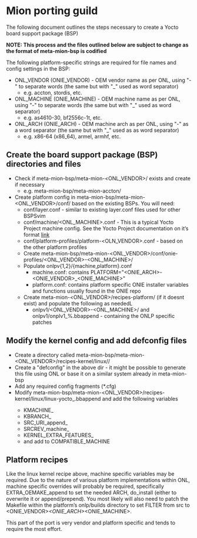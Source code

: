 

# Mion porting guild 
The following document outlines the steps necessary to create a Yocto board support package (BSP)

**NOTE: This process and the files outlined below are subject to change as the format of meta-mion-bsp is codified**

The following platform-specific strings are required for file names and config settings in the BSP:
- ONL_VENDOR (ONIE_VENDOR) - OEM vendor name as per ONL, using "-" to separate words (the same but with "\_" used as word separator)
  - e.g. accton, stordis, etc. 
- ONL_MACHINE (ONIE_MACHINE) - OEM machine name as per ONL, using "-" to separate words (the same but with "\_" used as word separator)
  - e.g. as4610-30, bf2556c-1t, etc.
- ONL_ARCH (ONIE_ARCH) - OEM machine arch as per ONL, using "-" as a word separator  (the same but with "\_" used as as word separator)
  - e.g. x86-64 (x86_64), armel, armhf, etc.

## Create the board support package (BSP) directories and files
- Check if meta-mion-bsp/meta-mion-<ONL_VENDOR>/ exists and create if necessary 
  - e.g. meta-mion-bsp/meta-mion-accton/
- Create platform config in meta-mion-bsp/meta-mion-<ONL_VENDOR>/conf/ based on the existing BSPs. You will need:
  - conf/layer.conf - similar to existing layer.conf files used for other BSPSvim 
  - conf/machine/<ONL_MACHINE>.conf - This is a typical Yocto Project machine config. See the Yocto Project documentation on it’s format [link](https://www.yoctoproject.org/docs/current/bsp-guide/bsp-guide.html)
  - conf/platform-profiles/platform-<OLN_VENDOR>.conf - based on the other platform profiles
  - Create meta-mion-bsp/meta-mion-<ONL_VENDOR>/conf/onie-profiles/<ONL_VENDOR>-<ONL_MACHINE>/
  - Populate onlpv{1,2}/{machine,platform}.conf
    - machine.conf: contains PLATFORM="<ONIE_ARCH>-<ONIE_VENDOR>_<ONIE_MACHINE>"
    - platform.conf: contains platform specific ONIE installer variables and functions usually found in the ONIE repo
  - Create meta-mion-<ONL_VENDOR>/recipes-platform/ (if it doesnt exist) and populate the following as neededL
    - onlpv1/<ONL_VENDOR>-<ONL_MACHINE>/ and onlpv1/onplv1_%.bbappend - containing the ONLP specific patches

## Modify the kernel config and add defconfig files
- Create a directory called meta-mion-bsp/meta-mion-<ONL_VENDOR>/recipes-kernel/linux/<MACHINE>/
- Create a "defconfig" in the above dir - it might be possible to generate this file using ONL or base it on a similar system already in meta-mion-bsp
- Add any required config fragments (*.cfg)
- Modify meta-mion-bsp/meta-mion-<ONL_VENDOR>/recipes-kernel/linux/linux-yocto_<VER>.bbappend and add the following variables
  - KMACHINE_<MACHINE>
  - KBRANCH_<MACHINE>
  - SRC_URI_append_<MACHINE>
  - SRCREV_machine_<MACHINE>
  - KERNEL_EXTRA_FEATURES_<MACHINE>
  - and add <MACHINE> to COMPATIBLE_MACHINE
 
## Platform recipes
Like the linux kernel recipe above, machine specific variables may be required. Due to the nature of various platform implementations within ONL, machine specific overrides will probably be required, specifically EXTRA_OEMAKE_append to set the needed ARCH, do_install (either to overwrite it or append/prepend). You most likely will also need to patch the Makefile within the platform’s onlp/builds directory to set FILTER from src to <ONIE_VENDOR>_<ONIE_ARCH>_<ONIE_MACHINE>.

This part of the port is very vendor and platform specific and tends to require the most effort.
